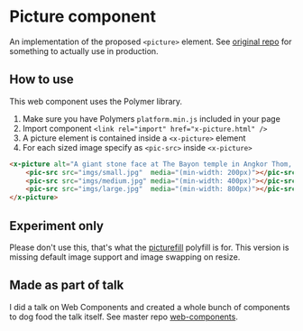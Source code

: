 # Picture component

An implementation of the proposed `<picture>` element. See [original repo](https://github.com/scottjehl/picturefill) for something to actually use in production.

## How to use

This web component uses the Polymer library.

1. Make sure you have Polymers `platform.min.js` included in your page
1. Import component `<link rel="import" href="x-picture.html" />`
1. A picture element is contained inside a `<x-picture>` element
1. For each sized image specify as `<pic-src>` inside `<x-picture>`

```html
<x-picture alt="A giant stone face at The Bayon temple in Angkor Thom, Cambodia">
    <pic-src src="imgs/small.jpg"  media="(min-width: 200px)"></pic-src>
    <pic-src src="imgs/medium.jpg" media="(min-width: 400px)"></pic-src>
    <pic-src src="imgs/large.jpg"  media="(min-width: 800px)"></pic-src>
</x-picture>
```

## Experiment only

Please don't use this, that's what the [picturefill](https://github.com/scottjehl/picturefill) polyfill is for. This version is missing default image support and image swapping on resize.

## Made as part of talk

I did a talk on Web Components and created a whole bunch of components to dog food the talk itself. See master repo [web-components](https://github.com/ryanseddon/web-components).
